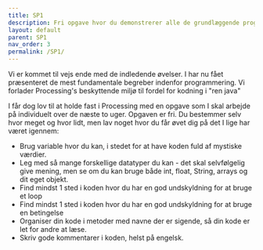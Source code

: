 ```yaml
---
title: SP1
description: Fri opgave hvor du demonstrerer alle de grundlæggende programmeringskoncepter
layout: default
parent: SP1
nav_order: 3
permalink: /SP1/
---
```



Vi er kommet til vejs ende med de indledende øvelser. I har nu fået præsenteret de mest fundamentale begreber indenfor programmering. Vi forlader Processing's beskyttende miljø til fordel for kodning i "ren java"

I får dog lov til at holde fast i Processing med en opgave som I skal arbejde på individuelt over de næste to uger. Opgaven er fri. Du bestemmer selv hvor meget og hvor lidt, men lav noget hvor du får øvet dig på det I lige har været igennem:

- Brug variable hvor du kan, i stedet for at have koden fuld af mystiske værdier.
- Leg med så mange forskellige datatyper du kan - det skal selvfølgelig give mening, men se om du kan bruge både int, float, String, arrays og dit eget objekt.
- Find mindst 1 sted i koden hvor du har en god undskyldning for at bruge et loop
- Find mindst 1 sted i koden hvor du har en god undskyldning for at bruge en betingelse
- Organiser din kode i metoder med navne der er sigende, så din kode er let for andre at læse.
- Skriv gode kommentarer i koden, helst på engelsk.